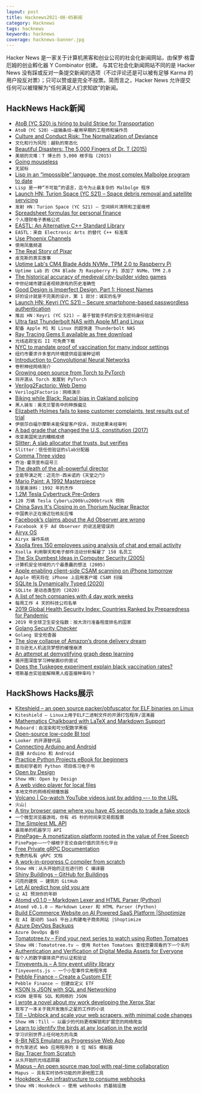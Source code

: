 ```yaml
---
layout: post
title: Hacknews2021-08-05新闻
category: Hacknews
tags: hacknews
keywords: hacknews
coverage: hacknews-banner.jpg
---
```


Hacker News 是一家关于计算机黑客和创业公司的社会化新闻网站，由保罗·格雷厄姆的创业孵化器 Y Combinator 创建。
与其它社会化新闻网站不同的是 Hacker News 没有踩或反对一条提交新闻的选项（不过评论还是可以被有足够 Karma 的用户投反对票）；只可以赞或是完全不投票。简而言之，Hacker News 允许提交任何可以被理解为“任何满足人们求知欲”的新闻。

## HackNews Hack新闻


- [AtoB (YC S20) is hiring to build Stripe for Transportation](https://careers.atob.com/)
- `AtoB（YC S20）–运输条纹–雇用早期的工程师和操作员`
- [Culture and Conduct Risk: The Normalization of Deviance](https://www.regulationasia.com/culture-conduct-risk-the-normalization-of-deviance/)
- `文化和行为风险：越轨的常态化`
- [Beautiful Disasters: The 5,000 Fingers of Dr. T (2015)](https://mubi.com/notebook/posts/beautiful-disasters-the-5000-fingers-of-dr-t)
- `美丽的灾难：T 博士的 5,000 根手指 (2015)`
- [Going mouseless](https://felipecortez.net/blog/mouseless.html)
- `无鼠标`
- [Lisp in an “impossible” language, the most complex Malbolge program to date](https://github.com/kspalaiologos/malbolge-lisp)
- `Lisp 是一种“不可能”的语言，迄今为止最复杂的 Malbolge 程序`
- [Launch HN: Turion Space (YC S21) – Space debris removal and satellite servicing](item?id=28061725)
- `发射 HN：Turion Space (YC S21) – 空间碎片清除和卫星维修`
- [Spreadsheet formulas for personal finance](https://bou.ke/blog/formulas/)
- `个人理财电子表格公式`
- [EASTL: An Alternative C++ Standard Library](https://github.com/electronicarts/EASTL)
- `EASTL：来自 Electronic Arts 的替代 C++ 标准库`
- [Use Phoenix Channels](https://info.codecast.io/blog/how-to-use-phoenix-channels)
- `使用凤凰频道`
- [The Real Story of Pixar](https://spectrum.ieee.org/the-real-story-of-pixar)
- `皮克斯的真实故事`
- [Uptime Lab's CM4 Blade Adds NVMe, TPM 2.0 to Raspberry Pi](https://www.jeffgeerling.com/blog/2021/uptime-labs-cm4-blade-adds-nvme-tpm-20-raspberry-pi)
- `Uptime Lab 的 CM4 Blade 为 Raspberry Pi 添加了 NVMe、TPM 2.0`
- [The historical accuracy of medieval city-builder video games](https://www.leidenmedievalistsblog.nl/articles/why-medieval-city-builder-video-games-are-historically-inaccurate)
- `中世纪城市建设者视频游戏的历史准确性`
- [Good Design is Imperfect Design, Part 1: Honest Names](https://www.domainlanguage.com/articles/good-design-is-imperfect-design-part-1-honest-names/)
- `好的设计就是不完美的设计，第 1 部分：诚实的名字`
- [Launch HN: Keyri (YC S21) – Secure smartphone-based passwordless authentication](item?id=28063339)
- `推出 HN：Keyri (YC S21) – 基于智能手机的安全无密码身份验证`
- [Ultra fast Thunderbolt NAS with Apple M1 and Linux](https://chrisbergeron.com/2021/07/25/Ultra-fast-Thunderbolt-NAS-with-Apple-M1-and-Linux/)
- `配备 Apple M1 和 Linux 的超快速 Thunderbolt NAS`
- [Ray Tracing Gems II available as free download](https://developer.nvidia.com/blog/ray-tracing-gems-ii-available-today-as-free-digital-download/)
- `光线追踪宝石 II 可免费下载`
- [NYC to mandate proof of vaccination for many indoor settings](https://nypost.com/2021/08/03/nyc-to-mandate-proof-of-vaccination-for-many-indoor-settings/)
- `纽约市要求许多室内环境提供疫苗接种证明`
- [Introduction to Convolutional Neural Networks](https://serokell.io/blog/introduction-to-convolutional-neural-networks)
- `卷积神经网络简介`
- [Growing open source from Torch to PyTorch](https://soumith.ch/posts/2021/02/growing-opensource/)
- `将开源从 Torch 发展到 PyTorch`
- [Verilog2Factorio: Web Demo](https://redcrafter.github.io/verilog2factorio/)
- `Verilog2Factorio：网络演示`
- [Biking while Black: Racial bias in Oakland policing](https://bike-lab.org/2019/05/20/biking-while-black-racial-bias-in-oakland-policing/)
- `黑人骑车：奥克兰警务中的种族偏见`
- [Elizabeth Holmes fails to keep customer complaints, test results out of trial](https://www.yahoo.com/finance/news/elizabeth-holmes-fails-to-keep-customer-complaints-out-of-criminal-fraud-trial-210015777.html)
- `伊丽莎白福尔摩斯未能保留客户投诉，测试结果未经审判`
- [A bad grade that changed the U.S. constitution (2017)](https://www.npr.org/2017/05/05/526900818/the-bad-grade-that-changed-the-u-s-constitution)
- `改变美国宪法的糟糕成绩`
- [Slitter: A slab allocator that trusts, but verifies](https://engineering.backtrace.io/2021-08-04-slitter-a-slab-allocator-that-trusts-but-verifies/)
- `Slitter：信任但验证的slab分配器`
- [Comma Three video](https://www.youtube.com/watch?v=hbLiehrC2DQ)
- `乔治·霍茨宣布逗号三`
- [The death of the all-powerful director](https://www.theringer.com/movies/2021/7/19/22582814/heavens-gate-1970s-hollywood-auteur-directors)
- `全能导演之死：迈克尔·西米诺的《天堂之门》`
- [Mario Paint: A 1992 Masterpiece](https://www.charlieharrington.com/mario-paint-masterpiece)
- `马里奥涂料：1992 年的杰作`
- [1.2M Tesla Cybertruck Pre-Orders](https://insideevs.com/news/524156/tesla-cybertruck-preorders-exceed-1250000/)
- `120 万辆 Tesla Cyber\u200b\u200btruck 预购`
- [China Says It's Closing in on Thorium Nuclear Reactor](https://spectrum.ieee.org/china-closing-in-on-thorium-nuclear-reactor)
- `中国表示正在接近钍核反应堆`
- [Facebook’s claims about the Ad Observer are wrong](https://blog.mozilla.org/en/mozilla/news/why-facebooks-claims-about-the-ad-observer-are-wrong/)
- `Facebook 关于 Ad Observer 的说法是错误的`
- [Airyx OS](http://airyx.org/)
- `Airyx 操作系统`
- [Xsolla fires 150 employees using analysis of chat and email activity](https://gameworldobserver.com/2021/08/04/xsolla-fires-150-employees-using-big-data-and-ai-analysis-ceos-letter-causes-controversy)
- `Xsolla 利用聊天和电子邮件活动分析解雇了 150 名员工`
- [The Six Dumbest Ideas in Computer Security (2005)](http://www.ranum.com/security/computer_security/editorials/dumb/)
- `计算机安全领域的六个最愚蠢的想法 (2005)`
- [Apple enabling client-side CSAM scanning on iPhone tomorrow](https://twitter.com/matthew_d_green/status/1423071186616000513)
- `Apple 明天将在 iPhone 上启用客户端 CSAM 扫描`
- [SQLite Is Dynamically Typed (2020)](https://blog.zachwf.com/posts/sqlite-is-dynamically-typed/)
- `SQLite 是动态类型的 (2020)`
- [A list of tech companies with 4 day work weeks](https://4dayweek.io/blog/10-tech-companies-with-4-day-work-weeks-2021)
- `每周工作 4 天的科技公司名单`
- [2019 Global Health Security Index: Countries Ranked by Preparedness for Pandemic](https://www.ghsindex.org/)
- `2019 年全球卫生安全指数：按大流行准备程度排名的国家`
- [Golang Security Checker](https://github.com/securego/gosec)
- `Golang 安全检查器`
- [The slow collapse of Amazon’s drone delivery dream](https://www.wired.co.uk/article/amazon-drone-delivery-prime-air)
- `亚马逊无人机送货梦想的缓慢崩溃`
- [An attempt at demystifying graph deep learning](https://ericmjl.github.io/essays-on-data-science/machine-learning/graph-nets/)
- `揭开图深度学习神秘面纱的尝试`
- [Does the Tuskegee experiment explain black vaccination rates?](https://mattbruenig.com/2021/08/04/does-the-tuskegee-experiment-really-explain-black-vaccination-rates/)
- `塔斯基吉实验能解释黑人疫苗接种率吗？`


## HackShows Hacks展示

- [ Kiteshield – an open source packer/obfuscator for ELF binaries on Linux](https://github.com/GunshipPenguin/kiteshield)
- `Kiteshield – Linux上用于ELF二进制文件的开源打包程序/混淆器`
- [ Mathematics Chalkboard with LaTeX and Markdown Support](https://github.com/susam/muboard)
- `Muboard：自渲染和可分配数学黑板`
- [ Open-source low-code BI tool](https://github.com/mlcraft-io/mlcraft)
- `Looker 的开源替代品`
- [ Connecting Arduino and Android](https://github.com/targist/ardui)
- `连接 Arduino 和 Android`
- [ Practice Python Projects eBook for beginners](https://learnbyexample.github.io/practice_python_projects/preface.html)
- `面向初学者的 Python 项目练习电子书`
- [ Open by Design](https://openby.design/?0)
- `Show HN: Open by Design`
- [ A web video player for local files](https://webvideoplayer.org/)
- `本地文件的网络视频播放器`
- [ Volcano | Co-watch YouTube videos just by adding –-- to the URL](item?id=28039474)
- `火山|`
- [ A tiny browser game where you have 45 seconds to trade a fake stock](https://paper-trader.davjhan.com)
- `一个微型浏览器游戏，你有 45 秒的时间来交易假股票`
- [ The Simplest ML API](https://doc.clickup.com/d/27gfr-343/show-hn)
- `最简单的机器学习 API`
- [ PinePage– A monetization platform rooted in the value of Free Speech](https://pinepage.com/)
- `PinePage——一个植根于言论自由价值的货币化平台`
- [ Free Private gRPC Documentation](https://blog.gendocu.com/posts/gendocu-v0.3-beta-release/)
- `免费的私有 gRPC 文档`
- [ A work-in-progress C compiler from scratch](https://github.com/riicchhaarrd/ocean)
- `Show HN：从头开始的正在进行的 C 编译器`
- [ Shiny Buildings – GitHub for Buildings](https://shinybuildings.com)
- `闪亮的建筑 – 建筑的 GitHub`
- [ Let AI predict how old you are](https://attractivenesstest.com/predictage)
- `让 AI 预测你的年龄`
- [ Atomd v0.1.0 – Markdown Lexer and HTML Parser (Python)](https://github.com/stonepresto/atomd)
- `Atomd v0.1.0 – Markdown Lexer 和 HTML Parser (Python)`
- [ Build ECommerce Website on AI Powered SaaS Platform |Shoptimize](https://www.shoptimize.ai/)
- `在 AI 驱动的 SaaS 平台上构建电子商务网站 |Shoptimize`
- [ Azure DevOps Backups](https://backrightup.com)
- `Azure DevOps 备份`
- [ Tomatotree.tv – Find your next series to watch using Rotten Tomatoes](https://tomatotree.tv/)
- `Show HN：Tomatotree.tv – 使用 Rotten Tomatoes 查找您要观看的下一个系列`
- [ Authentication and Verification of Digital Media Assets for Everyone](https://www.tovera.com)
- `每个人的数字媒体资产的认证和验证`
- [ Tinyevents.js – A tiny event utility library](https://github.com/sachinchoolur/tiny-events.js)
- `Tinyevents.js – 一个小型事件实用程序库`
- [ Pebble Finance – Create a Custom ETF](https://pebble.finance/p/f7dc6d732363464487ca5a84a00ce24a)
- `Pebble Finance – 创建自定义 ETF`
- [ KSON Is JSON with SQL and Networking](https://gitlab.com/jacob.brazeal/ksonpy)
- `KSON 是带有 SQL 和网络的 JSON`
- [ I wrote a novel about my work developing the Xerox Star](http://www.albertcory.io)
- `我写了一本关于我开发施乐之星的工作的小说`
- [ Till – Unblock and scale your web scrapers, with minimal code changes](https://github.com/DataHenHQ/till)
- `Show HN：Till – 以最少的代码更改解锁和扩展您的网络爬虫`
- [ Learn to identify the birds at any location in the world](https://github.com/dandavison/trogon)
- `学习识别世界上任何地方的鸟类`
- [ 8-Bit NES Emulator as Progressive Web App](https://pwa-nes.vercel.app/)
- `作为渐进式 Web 应用程序的 8 位 NES 模拟器`
- [ Ray Tracer from Scratch](https://github.com/amanshenoy/ray-tracer)
- `从头开始的光线追踪器`
- [ Mapus – An open source map tool with real-time collaboration](https://github.com/alyssaxuu/mapus)
- `Mapus – 具有实时协作功能的开源地图工具`
- [ Hookdeck – An infrastructure to consume webhooks](https://hookdeck.com?ref=hn)
- `Show HN：Hookdeck – 使用 webhooks 的基础设施`

